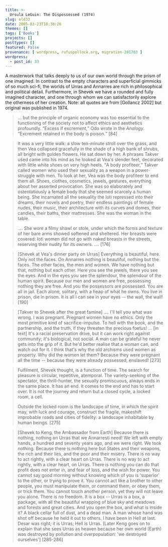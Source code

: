 ```yaml
---
title: >-
  Ursula LeGuin: The Dispossessed (1974)
slug: old33
date: 2005-03-23T18:38:26
themes: []
tags: ['Books']
projects: []
posttypes: []
featured: False
provenance: [ wordpress, rufuspollock.org, migration-201703 ]
wordpress:
  - post_id: 33
---
```


<p>
  A masterwork that talks deeply to us of our own world through the prism of one imagined. In contrast to the empty characters and superficial gimmicks of so much sci-fi, the worlds of Urras and Annarres are rich in philosophical and political detail. Furthermore, in Shevek we have a rounded and fully imagined character, and one through whom we can satisfactorily explore the otherness of her creation. Note: all quotes are from [Gollancz 2002] but original was published in 1974.
</p>
<blockquote>
  <p>
    ... but the principle of organic economy was too essential to the functioning of the society not to affect ethics and aesthetics profoundly. <q>Excess if excrement,</q> Odo wrote in the <em>Analogy</em>. <q>Excrement retained in the body is poison.</q> [84]
  </p>
</blockquote>

<blockquote>
  <p>
    It was a very little walk: a slow ten-minute stroll over the grass, and then Vea collapsed gracefully in the shade of a high bank of shrubs, all bright with golden flowers. He sat down by her. A phrases Takver used came into his mind as he looked at Vea's slender feet, decorated with little white shoes on very high heels. <q>A body profiteer,</q> Takver called women who used their sexuality as a weapon in a power-struggle with men. To look at her, Vea was the body profiteer to end them all. Shoes, clothes, cosmetics, jewels, gestures, everything about her asserted provocation. She was so elaborately and ostentatiously a female body that she seemed scarcely a human being. She incarnated all the sexuality the Ioti repressed into their dreams, their novels and poetry, their endless paintings of female nudes, their music, their architecture with its curves and domes, their candies, their baths, their mattresses. She was the woman in the table.
  </p>
  <p>
    .... She wore a filmy shawl or stole, under which the forms and texture of her bare arms showed softened and sheltered. Her breasts were covered: Ioti women did not go with naked breasts in the streets, reserving their nudity for its owners. .... [176]
  </p>
</blockquote>

<blockquote>
  <p>
    [Shevek at Vea's dinner party on Urras] Everything is beautiful, here. Only not the faces. On Annarres nothing is beautiful, nothing but the faces. The other faces, the men and women. We have nothing but that, nothing but each other. Here you see the jewels, there you see the eyes. And in the eyes you see the splendour, the splendour of the human spirit. Because our men and women are free, possessing nothing they are free. And you the possessors are possessed. You are all in jail. Each alone, solitary, with a heap of what he owns. You live in prison, die in prison. It is all I can see in your eyes -- the wall, the wall! [190]
  </p>
</blockquote>

<blockquote>
  <p>
    [Takver to Shevek after the great famine] .... I'll tell you what was wrong. I was pregnant. Pregnant women have no ethics. Only the most primitive kind of sacrifice-impulse. To hell with the book, and the partnership, and the truth, if they threaten the precious foetus! ... [in text] It's a racial preservation drive, but it can work right against community; it's biological, not social. A man can be grateful he never gets into the grip of it. But he'd better realise that a woman can, and watch out for it. I think that's why the old archisms used women as property. Why did the women let them? Because they were pregnant all the time -- because they were already possessed, enslaved! [273]
  </p>
</blockquote>

<blockquote>
  <p>
    Fulfilment, Shevek thought, is a function of time. The search for pleasure is circular, repetitive, atemporal. The variety-seeking of the spectator, the thrill-hunter, the sexually promiscuous, always ends in the same place. It has an end. It comes to the end and has to start over. It is not the journey and return but a closed cycle, a locked room, a cell.
  </p>
  <p>
    Outside the locked room is the landscape of time, in which the spirit may, with luck and courage, construct the fragile, makeshift improbable roads and cities of fidelity: a landscape inhabitable by human beings. [275]
  </p>
</blockquote>

<blockquote>
  <p>
    [Shevek to Keng, the Ambassador from Earth] Because there is nothing, nothing on Urras that we Annarresti need! We left with empty hands, a hundred and seventy years ago, and we were right. We took nothing. Because there is nothing here but States and their weapons, the rich and their lies, and the poor and their misery. There is no way to act rightly, with a clear heart on Urras. There is no way to act rightly, with a clear heart, on Urras. There is nothing you can do that profit does not enter in, and fear of loss, and the wish for power. You cannot say good morning without knowing which of you is 'superior' to the other, or trying to prove it. You cannot act like a brother to other people, you must manipulate them, or command them, or obey them, or trick them. You cannot touch another person, yet they will not leave you alone. There is no freedom. It is a box -- Urras is a box, a package, with all the beautiful wrapping of blue sky and meadows and forests and great cities. And you open the box, and what is inside it? A black cellar full of dust, and a dead man. A man whose hand was shot off because he held it out to others. I have been in Hell at last. Desar was right; it is Urras; Hell is Urras. [Later Keng goes on to explain that she sees Urras as heaven because her own world (Earth) was destroyed by pollution and overpopulation: 'we destroyed ourselves'] [285-286]
  </p>
</blockquote>


